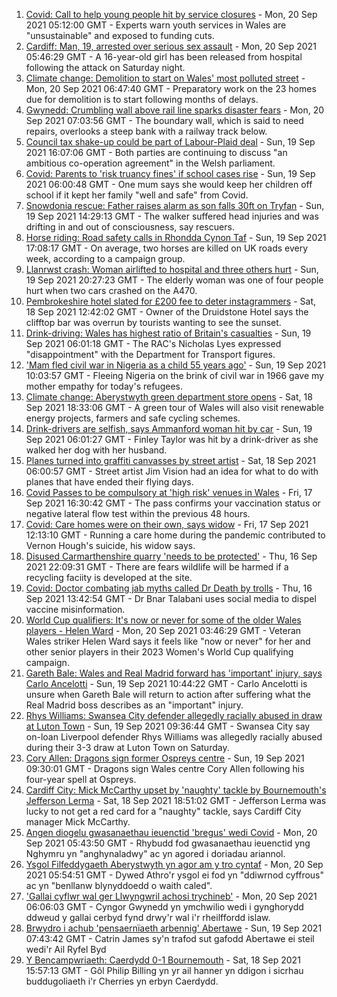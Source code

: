 1. [Covid: Call to help young people hit by service closures](https://www.bbc.co.uk/news/uk-wales-58584164?at_medium=RSS&at_campaign=KARANGA) - Mon, 20 Sep 2021 05:12:00 GMT - Experts warn youth services in Wales are "unsustainable" and exposed to funding cuts.
2. [Cardiff: Man, 19, arrested over serious sex assault](https://www.bbc.co.uk/news/uk-wales-58621569?at_medium=RSS&at_campaign=KARANGA) - Mon, 20 Sep 2021 05:46:29 GMT - A 16-year-old girl has been released from hospital following the attack on Saturday night.
3. [Climate change: Demolition to start on Wales' most polluted street](https://www.bbc.co.uk/news/uk-wales-58584833?at_medium=RSS&at_campaign=KARANGA) - Mon, 20 Sep 2021 06:47:40 GMT - Preparatory work on the 23 homes due for demolition is to start following months of delays.
4. [Gwynedd: Crumbling wall above rail line sparks disaster fears](https://www.bbc.co.uk/news/uk-wales-58615510?at_medium=RSS&at_campaign=KARANGA) - Mon, 20 Sep 2021 07:03:56 GMT - The boundary wall, which is said to need repairs, overlooks a steep bank with a railway track below.
5. [Council tax shake-up could be part of Labour-Plaid deal](https://www.bbc.co.uk/news/uk-wales-58618177?at_medium=RSS&at_campaign=KARANGA) - Sun, 19 Sep 2021 16:07:06 GMT - Both parties are continuing to discuss "an ambitious co-operation agreement" in the Welsh parliament.
6. [Covid: Parents to 'risk truancy fines' if school cases rise](https://www.bbc.co.uk/news/uk-wales-58513956?at_medium=RSS&at_campaign=KARANGA) - Sun, 19 Sep 2021 06:00:48 GMT - One mum says she would keep her children off school if it kept her family "well and safe" from Covid.
7. [Snowdonia rescue: Father raises alarm as son falls 30ft on Tryfan](https://www.bbc.co.uk/news/uk-wales-58617483?at_medium=RSS&at_campaign=KARANGA) - Sun, 19 Sep 2021 14:29:13 GMT - The walker suffered head injuries and was drifting in and out of consciousness, say rescuers.
8. [Horse riding: Road safety calls in Rhondda Cynon Taf](https://www.bbc.co.uk/news/uk-wales-58571596?at_medium=RSS&at_campaign=KARANGA) - Sun, 19 Sep 2021 17:08:17 GMT - On average, two horses are killed on UK roads every week, according to a campaign group.
9. [Llanrwst crash: Woman airlifted to hospital and three others hurt](https://www.bbc.co.uk/news/uk-wales-58618184?at_medium=RSS&at_campaign=KARANGA) - Sun, 19 Sep 2021 20:27:23 GMT - The elderly woman was one of four people hurt when two cars crashed on the A470.
10. [Pembrokeshire hotel slated for £200 fee to deter instagrammers](https://www.bbc.co.uk/news/58607498?at_medium=RSS&at_campaign=KARANGA) - Sat, 18 Sep 2021 12:42:02 GMT - Owner of the Druidstone Hotel says the clifftop bar was overrun by tourists wanting to see the sunset.
11. [Drink-driving: Wales has highest ratio of Britain's casualties](https://www.bbc.co.uk/news/uk-wales-58357052?at_medium=RSS&at_campaign=KARANGA) - Sun, 19 Sep 2021 06:01:18 GMT - The RAC's Nicholas Lyes expressed "disappointment" with the Department for Transport figures.
12. ['Mam fled civil war in Nigeria as a child 55 years ago'](https://www.bbc.co.uk/news/uk-wales-58584839?at_medium=RSS&at_campaign=KARANGA) - Sun, 19 Sep 2021 10:03:57 GMT - Fleeing Nigeria on the brink of civil war in 1966 gave my mother empathy for today's refugees.
13. [Climate change: Aberystwyth green department store opens](https://www.bbc.co.uk/news/uk-wales-58571595?at_medium=RSS&at_campaign=KARANGA) - Sat, 18 Sep 2021 18:33:06 GMT - A green tour of Wales will also visit renewable energy projects, farmers and safe cycling schemes.
14. [Drink-drivers are selfish, says Ammanford woman hit by car](https://www.bbc.co.uk/news/uk-wales-58603537?at_medium=RSS&at_campaign=KARANGA) - Sun, 19 Sep 2021 06:01:27 GMT - Finley Taylor was hit by a drink-driver as she walked her dog with her husband.
15. [Planes turned into graffiti canvasses by street artist](https://www.bbc.co.uk/news/uk-wales-58573703?at_medium=RSS&at_campaign=KARANGA) - Sat, 18 Sep 2021 06:00:57 GMT - Street artist Jim Vision had an idea for what to do with planes that have ended their flying days.
16. [Covid Passes to be compulsory at 'high risk' venues in Wales](https://www.bbc.co.uk/news/uk-wales-58595008?at_medium=RSS&at_campaign=KARANGA) - Fri, 17 Sep 2021 16:30:42 GMT - The pass confirms your vaccination status or negative lateral flow test within the previous 48 hours.
17. [Covid: Care homes were on their own, says widow](https://www.bbc.co.uk/news/uk-wales-58596307?at_medium=RSS&at_campaign=KARANGA) - Fri, 17 Sep 2021 12:13:10 GMT - Running a care home during the pandemic contributed to Vernon Hough's suicide, his widow says.
18. [Disused Carmarthenshire quarry 'needs to be protected'](https://www.bbc.co.uk/news/uk-wales-58586625?at_medium=RSS&at_campaign=KARANGA) - Thu, 16 Sep 2021 22:09:31 GMT - There are fears wildlife will be harmed if a recycling faciity is developed at the site.
19. [Covid: Doctor combating jab myths called Dr Death by trolls](https://www.bbc.co.uk/news/uk-wales-58585318?at_medium=RSS&at_campaign=KARANGA) - Thu, 16 Sep 2021 13:42:54 GMT - Dr Bnar Talabani uses social media to dispel vaccine misinformation.
20. [World Cup qualifiers: It's now or never for some of the older Wales players - Helen Ward](https://www.bbc.co.uk/sport/football/58618381?at_medium=RSS&at_campaign=KARANGA) - Mon, 20 Sep 2021 03:46:29 GMT - Veteran Wales striker Helen Ward says it feels like "now or never" for her and other senior players in their 2023 Women's World Cup qualifying campaign.
21. [Gareth Bale: Wales and Real Madrid forward has 'important' injury, says Carlo Ancelotti](https://www.bbc.co.uk/sport/football/58545762?at_medium=RSS&at_campaign=KARANGA) - Sun, 19 Sep 2021 10:44:22 GMT - Carlo Ancelotti is unsure when Gareth Bale will return to action after suffering what the Real Madrid boss describes as an "important" injury.
22. [Rhys Williams: Swansea City defender allegedly racially abused in draw at Luton Town](https://www.bbc.co.uk/sport/football/58611177?at_medium=RSS&at_campaign=KARANGA) - Sun, 19 Sep 2021 09:36:44 GMT - Swansea City say on-loan Liverpool defender Rhys Williams was allegedly racially abused during their 3-3 draw at Luton Town on Saturday.
23. [Cory Allen: Dragons sign former Ospreys centre](https://www.bbc.co.uk/sport/rugby-union/58615414?at_medium=RSS&at_campaign=KARANGA) - Sun, 19 Sep 2021 09:30:01 GMT - Dragons sign Wales centre Cory Allen following his four-year spell at Ospreys.
24. [Cardiff City: Mick McCarthy upset by 'naughty' tackle by Bournemouth's Jefferson Lerma](https://www.bbc.co.uk/sport/football/58610277?at_medium=RSS&at_campaign=KARANGA) - Sat, 18 Sep 2021 18:51:02 GMT - Jefferson Lerma was lucky to not get a red card for a "naughty" tackle, says Cardiff City manager Mick McCarthy.
25. [Angen diogelu gwasanaethau ieuenctid 'bregus' wedi Covid](https://www.bbc.co.uk/newyddion/58583264?at_medium=RSS&at_campaign=KARANGA) - Mon, 20 Sep 2021 05:43:50 GMT - Rhybudd fod gwasanaethau ieuenctid yng Nghymru yn "anghynaladwy" ac yn agored i doriadau ariannol.
26. [Ysgol Filfeddygaeth Aberystwyth yn agor am y tro cyntaf](https://www.bbc.co.uk/newyddion/58617223?at_medium=RSS&at_campaign=KARANGA) - Mon, 20 Sep 2021 05:54:51 GMT - Dywed Athro'r ysgol ei fod yn "ddiwrnod cyffrous" ac yn "benllanw blynyddoedd o waith caled".
27. ['Gallai cyflwr wal ger Llwyngwril achosi trychineb'](https://www.bbc.co.uk/newyddion/58617222?at_medium=RSS&at_campaign=KARANGA) - Mon, 20 Sep 2021 06:06:03 GMT - Cyngor Gwynedd yn ymchwilio wedi i gynghorydd ddweud y gallai cerbyd fynd drwy'r wal i'r rheilffordd islaw.
28. [Brwydro i achub 'pensaernïaeth arbennig' Abertawe](https://www.bbc.co.uk/newyddion/58572615?at_medium=RSS&at_campaign=KARANGA) - Sun, 19 Sep 2021 07:43:42 GMT - Catrin James sy'n trafod sut gafodd Abertawe ei steil wedi'r Ail Ryfel Byd
29. [Y Bencampwriaeth: Caerdydd 0-1 Bournemouth](https://www.bbc.co.uk/newyddion/58610760?at_medium=RSS&at_campaign=KARANGA) - Sat, 18 Sep 2021 15:57:13 GMT - Gôl Philip Billing yn yr ail hanner yn ddigon i sicrhau buddugoliaeth i'r Cherries yn erbyn Caerdydd.
